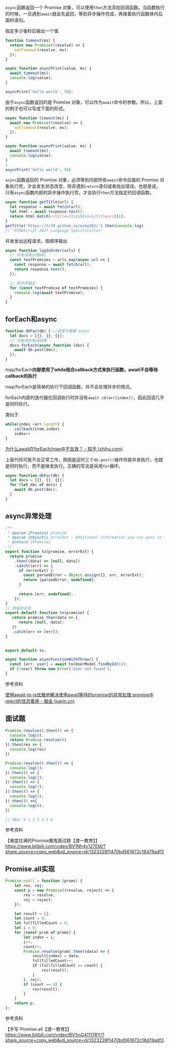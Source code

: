 `async`函数返回一个 Promise 对象，可以使用`then`方法添加回调函数。当函数执行的时候，一旦遇到`await`就会先返回，等到异步操作完成，再接着执行函数体内后面的语句。

指定多少毫秒后输出一个值

```js
function timeout(ms) {
  return new Promise((resolve) => {
    setTimeout(resolve, ms);
  });
}

async function asyncPrint(value, ms) {
  await timeout(ms);
  console.log(value);
}

asyncPrint('hello world', 50);
```

由于`async`函数返回的是 Promise 对象，可以作为`await`命令的参数。所以，上面的例子也可以写成下面的形式。

```js
async function timeout(ms) {
  await new Promise((resolve) => {
    setTimeout(resolve, ms);
  });
}

async function asyncPrint(value, ms) {
  await timeout(ms);
  console.log(value);
}
1
asyncPrint('hello world', 50)
```

`async`函数返回的 Promise 对象，必须等到内部所有`await`命令后面的 Promise 对象执行完，才会发生状态改变，除非遇到`return`语句或者抛出错误。也就是说，只有`async`函数内部的异步操作执行完，才会执行`then`方法指定的回调函数。

```javascript
async function getTitle(url) {
  let response = await fetch(url);
  let html = await response.text();
  return html.match(/<title>([\s\S]+)<\/title>/i)[1];
}
getTitle('https://tc39.github.io/ecma262/').then(console.log)
// "ECMAScript 2017 Language Specification"
```

并发发出远程请求，按顺序输出

```javascript
async function logInOrder(urls) {
  // 并发读取远程URL
  const textPromises = urls.map(async url => {
    const response = await fetch(url);
    return response.text();
  });

  // 按次序输出
  for (const textPromise of textPromises) {
    console.log(await textPromise);
  }
}
```

## forEach和async

```js
function dbFuc(db) { //这里不需要 async
  let docs = [{}, {}, {}];
  // 可能得到错误结果
  docs.forEach(async function (doc) {
    await db.post(doc);
  });
}
```

map/forEach**内部使用了while结合callback方式来执行函数，await不会等待callback的执行**

map/forEach是简单的执行下回调函数，并不会处理异步的情况。

forEach内部的迭代器在回调执行时并没有`await cb(arr[index])`，因此回调几乎是同时执行。

类似于

```js
while(index <arr.length) {
    callback(item,index)
    index++
}
```

[为什么await在forEach/map中不生效？ - 知乎 (zhihu.com)](https://zhuanlan.zhihu.com/p/566467454)

上面代码可能不会正常工作，原因是这时三个`db.post()`操作将是并发执行，也就是同时执行，而不是继发执行。正确的写法是采用`for`循环。

```js
async function dbFuc(db) {
  let docs = [{}, {}, {}];
  for (let doc of docs) {
    await db.post(doc);
  }
}
```

## async异常处理

```js
/**  
 * @param {Promise} promise  
 * @param {Object=} errorExt - Additional Information you can pass to the err object  
 * @return {Promise}  
 */  
export function to(promise, errorExt) {  
  return promise  
    .then((data) => [null, data])  
    .catch((err) => {  
      if (errorExt) {  
        const parsedError = Object.assign({}, err, errorExt);  
        return [parsedError, undefined];  
      }  
  
      return [err, undefined];  
    });  
}  
// 简版的实现
export default function to(promise) {
   return promise.then(data => {
      return [null, data];
   })
   .catch(err => [err]);
}

  
export default to;

async function asyncFunctionWithThrow() {
  const [err, user] = await to(UserModel.findById(1));
  if (!user) throw new Error('User not found');
}

```

参考资料

[使用await-to-js优雅地解决使用await等待的promise的异常处理 promise中reject的信息要用 - 掘金 (juejin.cn)](https://juejin.cn/post/7076243357256646663)



## 面试题

```js
Promise.resolve().then(() => {
  console.log(0);
  return Promise.resolve(4)
}).then(res => {
  console.log(res)
})

Promise.resolve().then(() => {
  console.log(1);
}).then(() => {
  console.log(2);
}).then(() => {
  console.log(3);
}).then(() => {
  console.log(5);
}).then(() =>{
  console.log(6);
})

// 输出：0 1 2 3 4 5 6
```

参考资料

【难度拉满的Promise魔鬼面试题【渡一教育】】 https://www.bilibili.com/video/BV1Nh4y127EM/?share_source=copy_web&vd_source=dc1323228f1470bd561672c18d78adf3

## Promise.all实现

```js
Promise.myAll = function (proms) {
    let res, rej;
    const p = new Promise((resolve, reject) => {
        res = resolve;
        rej = reject;
    });

    let result = [];
    let count = 0;
    let fullfilledCount = 0;
    let i = 0;
    for (const prom of proms) {
        let index = i;
        i++;
        count++;
        Promise.resolve(prom).then((data) => {
            result[index] = data;
            fullfilledCount++;
            if (fullfilledCount == count) {
                res(result);
            }
        }, rej);
        if (count == 0) {
            res(result);
        }
    }
    return p;
};

```

参考资料

【手写 Promise.all【渡一教育】】 https://www.bilibili.com/video/BV1mG411178Y/?share_source=copy_web&vd_source=dc1323228f1470bd561672c18d78adf3
